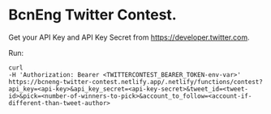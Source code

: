 # BcnEng Twitter Contest.

Get your API Key and API Key Secret from https://developer.twitter.com.

Run:
```
curl
-H 'Authorization: Bearer <TWITTERCONTEST_BEARER_TOKEN-env-var>' https://bcneng-twitter-contest.netlify.app/.netlify/functions/contest?api_key=<api-key>&api_key_secret=<api-key-secret>&tweet_id=<tweet-id>&pick=<number-of-winners-to-pick>&account_to_follow=<account-if-different-than-tweet-author>
```
